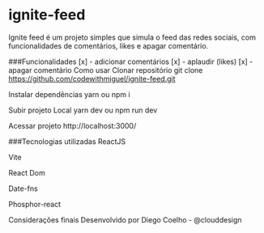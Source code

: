 # ignite-feed

Ignite feed é um projeto simples que simula o feed das redes sociais,
com funcionalidades de comentários, likes e apagar comentário.

###Funcionalidades
[x] - adicionar comentários
[x] - aplaudir (likes)
[x] - apagar comentário
Como usar
Clonar repositório git clone https://github.com/codewithmiguel/ignite-feed.git

Instalar dependências yarn ou npm i

Subir projeto Local yarn dev ou npm run dev

Acessar projeto http://localhost:3000/

###Tecnologias utilizadas
ReactJS

Vite

React Dom

Date-fns

Phosphor-react

Considerações finais
Desenvolvido por Diego Coelho - @clouddesign
